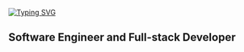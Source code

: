 [![Typing SVG](https://readme-typing-svg.herokuapp.com?font=ubuntu&size=22&duration=7000&color=081C24&lines=I'm+Aaron-Laxis+Dizele%2C+Software+Engineer+and+Fullstack+Developer;I+used+to+code+with+various+programming+languages;+such+Python%2C+Typescript%2C+C%23%2C+Dart%2C+Javascript%2C+PHP;and+many+frameworks)](https://git.io/typing-svg)

<h2>Software Engineer and Full-stack Developer</h2>


